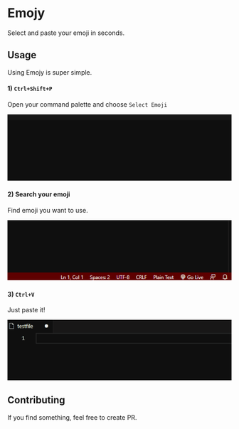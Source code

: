 # Emojy

Select and paste your emoji in seconds.

## Usage

Using Emojy is super simple.

#### 1) `Ctrl+Shift+P`

Open your command palette and choose `Select Emoji`

![Screenvideo-1](images/screenvideo-1.gif)

#### 2) Search your emoji

Find emoji you want to use.

![Screenvideo-2](images/screenvideo-2.gif)

#### 3) `Ctrl+V`

Just paste it!

![Screenvideo-3](images/screenvideo-3.gif)

## Contributing

If you find something, feel free to create PR.
